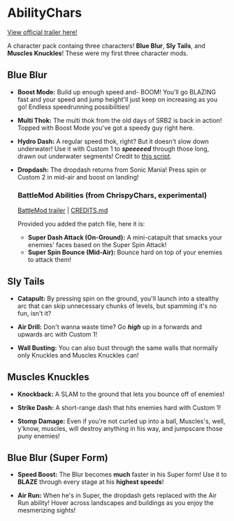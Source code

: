# AbilityChars
[View official trailer here!](https://www.youtube.com/watch?v=XWz0-E3x7ow&ab_channel=SonicTurbo)

A character pack containg three characters! **Blue Blur**, **Sly Tails**, and **Muscles Knuckles**!
These were my first three character mods.

## Blue Blur

- **Boost Mode:** Build up enough speed and- BOOM! You'll go BLAZING fast and your speed and jump height'll just keep on increasing as you go! Endless speedrunning possibilities!

- **Multi Thok:** The multi thok from the old days of SRB2 is back in action! Topped with Boost Mode you've got a speedy guy right here.

- **Hydro Dash:** A regular speed thok, right? But it doesn't slow down underwater! Use it with Custom 1 to ***speeeeed*** through those long, drawn out underwater segments! Credit to [this script](https://mb.srb2.org/threads/everyone-gets-a-thok.27956/).
  
- **Dropdash:** The dropdash returns from Sonic Mania! Press spin or Custom 2 in mid-air and boost on landing!

  ### BattleMod Abilities (from ChrispyChars, experimental)
  [BattleMod trailer](https://www.youtube.com/watch?v=k4AuNP2qZqg&ab_channel=SonicTurbo) | [CREDITS.md](https://github.com/A-Star100/srb2-mods/blob/main/CREDITS.md)
  
  Provided you added the patch file, here it is:

  - **Super Dash Attack (On-Ground):** A mini-catapult that smacks your enemies' faces based on the Super Spin Attack!
  - **Super Spin Bounce (Mid-Air):** Bounce hard on top of your enemies to attack them!

## Sly Tails

- **Catapult:** By pressing spin on the ground, you'll launch into a stealthy arc that can skip unnecessary chunks of levels, but spamming it's no fun, isn't it?

- **Air Drill:** Don't wanna waste time? Go ***high*** up in a forwards and upwards arc with Custom 1!

- **Wall Busting:** You can also bust through the same walls that normally only Knuckles and Muscles Knuckles can!

## Muscles Knuckles

- **Knockback:** A SLAM to the ground that lets you bounce off of enemies!

- **Strike Dash:** A short-range dash that hits enemies hard with Custom 1!

- **Stomp Damage:** Even if you're not curled up into a ball, Muscles's, well, y'know, muscles, will destroy anything in his way, and jumpscare those puny enemies!

## Blue Blur (Super Form)

- **Speed Boost:** The Blur becomes **much** faster in his Super form! Use it to **BLAZE** through every stage at his **highest speeds**!
  
- **Air Run:** When he's in Super, the dropdash gets replaced with the Air Run ability! Hover across landscapes and buildings as you enjoy the mesmerizing sights!

